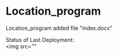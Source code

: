 # Location_program

Location_program
added file "index.docx"

Status of Last Deployment:<br>
<img src=""
